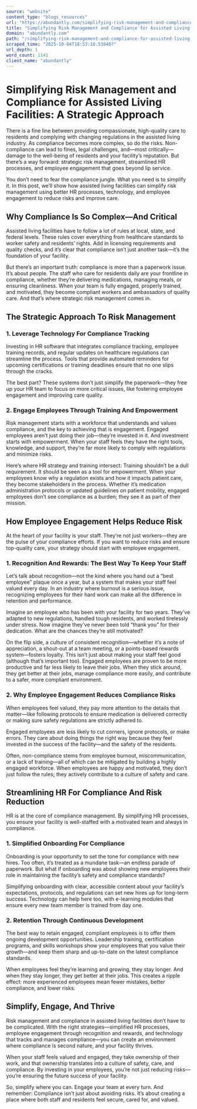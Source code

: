 ```yaml
---
source: "website"
content_type: "blogs_resources"
url: "https://abundantly.com/simplifying-risk-management-and-compliance-for-assisted-living-facilities-a-strategic-approach/"
title: "Simplifying Risk Management and Compliance for Assisted Living Facilities"
domain: "abundantly.com"
path: "/simplifying-risk-management-and-compliance-for-assisted-living-facilities-a-strategic-approach/"
scraped_time: "2025-10-04T18:53:18.539407"
url_depth: 1
word_count: 1141
client_name: "abundantly"
---
```


# Simplifying Risk Management and Compliance for Assisted Living Facilities: A Strategic Approach

There is a fine line between providing compassionate, high-quality care to residents and complying with changing regulations in the assisted living industry. As compliance becomes more complex, so do the risks. Non-compliance can lead to fines, legal challenges, and—most critically—damage to the well-being of residents and your facility’s reputation. But there’s a way forward: strategic risk management, streamlined HR processes, and employee engagement that goes beyond lip service.

You don’t need to fear the compliance jungle. What you need is to simplify it. In this post, we’ll show how assisted living facilities can simplify risk management using better HR processes, technology, and employee engagement to reduce risks and improve care.

## Why Compliance Is So Complex—And Critical

Assisted living facilities have to follow a lot of rules at local, state, and federal levels. These rules cover everything from healthcare standards to worker safety and residents’ rights. Add in licensing requirements and quality checks, and it’s clear that compliance isn’t just another task—it’s the foundation of your facility.

But there’s an important truth: compliance is more than a paperwork issue. It’s about people. The staff who care for residents daily are your frontline in compliance, whether they’re delivering medications, managing meals, or ensuring cleanliness. When your team is fully engaged, properly trained, and motivated, they become compliant workers and ambassadors of quality care. And that’s where strategic risk management comes in.

## The Strategic Approach To Risk Management

### 1. Leverage Technology For Compliance Tracking

Investing in HR software that integrates compliance tracking, employee training records, and regular updates on healthcare regulations can streamline the process. Tools that provide automated reminders for upcoming certifications or training deadlines ensure that no one slips through the cracks.

The best part? These systems don’t just simplify the paperwork—they free up your HR team to focus on more critical issues, like fostering employee engagement and improving care quality.

### 2. Engage Employees Through Training And Empowerment

Risk management starts with a workforce that understands and values compliance, and the key to achieving that is engagement. Engaged employees aren’t just doing their job—they’re invested in it. And investment starts with empowerment. When your staff feels they have the right tools, knowledge, and support, they’re far more likely to comply with regulations and minimize risks.

Here’s where HR strategy and training intersect: Training shouldn’t be a dull requirement. It should be seen as a tool for empowerment. When your employees know why a regulation exists and how it impacts patient care, they become stakeholders in the process. Whether it’s medication administration protocols or updated guidelines on patient mobility, engaged employees don’t see compliance as a burden; they see it as part of their mission.

## How Employee Engagement Helps Reduce Risk

At the heart of your facility is your staff. They’re not just workers—they are the pulse of your compliance efforts. If you want to reduce risks and ensure top-quality care, your strategy should start with employee engagement.

### 1. Recognition And Rewards: The Best Way To Keep Your Staff

Let’s talk about recognition—not the kind where you hand out a “best employee” plaque once a year, but a system that makes your staff feel valued every day. In an industry where burnout is a serious issue, recognizing employees for their hard work can make all the difference in retention and performance.

Imagine an employee who has been with your facility for two years. They’ve adapted to new regulations, handled tough residents, and worked tirelessly under stress. Now imagine they’ve never been told “thank you” for their dedication. What are the chances they’re still motivated?

On the flip side, a culture of consistent recognition—whether it’s a note of appreciation, a shout-out at a team meeting, or a points-based rewards system—fosters loyalty. This isn’t just about making your staff feel good (although that’s important too). Engaged employees are proven to be more productive and far less likely to leave their jobs. When they stick around, they get better at their jobs, manage compliance more easily, and contribute to a safer, more compliant environment.

### 2. Why Employee Engagement Reduces Compliance Risks

When employees feel valued, they pay more attention to the details that matter—like following protocols to ensure medication is delivered correctly or making sure safety regulations are strictly adhered to.

Engaged employees are less likely to cut corners, ignore protocols, or make errors. They care about doing things the right way because they feel invested in the success of the facility—and the safety of the residents.

Often, non-compliance stems from employee burnout, miscommunication, or a lack of training—all of which can be mitigated by building a highly engaged workforce. When employees are happy and motivated, they don’t just follow the rules; they actively contribute to a culture of safety and care.

## Streamlining HR For Compliance And Risk Reduction

HR is at the core of compliance management. By simplifying HR processes, you ensure your facility is well-staffed with a motivated team and always in compliance.

### 1. Simplified Onboarding For Compliance

Onboarding is your opportunity to set the tone for compliance with new hires. Too often, it’s treated as a mundane task—an endless parade of paperwork. But what if onboarding was about showing new employees their role in maintaining the facility’s safety and compliance standards?

Simplifying onboarding with clear, accessible content about your facility’s expectations, protocols, and regulations can set new hires up for long-term success. Technology can help here too, with e-learning modules that ensure every new team member is trained from day one.

### 2. Retention Through Continuous Development

The best way to retain engaged, compliant employees is to offer them ongoing development opportunities. Leadership training, certification programs, and skills workshops show your employees that you value their growth—and keep them sharp and up-to-date on the latest compliance standards.

When employees feel they’re learning and growing, they stay longer. And when they stay longer, they get better at their jobs. This creates a ripple effect: more experienced employees mean fewer mistakes, better compliance, and lower risks.

## Simplify, Engage, And Thrive

Risk management and compliance in assisted living facilities don’t have to be complicated. With the right strategies—simplified HR processes, employee engagement through recognition and rewards, and technology that tracks and manages compliance—you can create an environment where compliance is second nature, and your facility thrives.

When your staff feels valued and engaged, they take ownership of their work, and that ownership translates into a culture of safety, care, and compliance. By investing in your employees, you’re not just reducing risks—you’re ensuring the future success of your facility.

So, simplify where you can. Engage your team at every turn. And remember: Compliance isn’t just about avoiding risks. It’s about creating a place where both staff and residents feel secure, cared for, and valued.